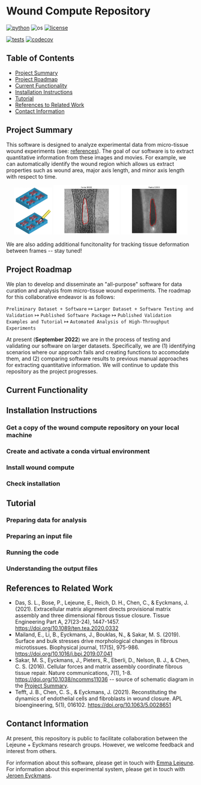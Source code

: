 # Wound Compute Repository

[![python](https://img.shields.io/badge/python-3.9-blue.svg)](https://www.python.org/)
![os](https://img.shields.io/badge/os-ubuntu%20|%20macos%20|%20windows-blue.svg)
[![license](https://img.shields.io/badge/license-MIT-green.svg)](https://github.com/sandialabs/sibl#license)

[![tests](https://github.com/elejeune11/woundcompute/workflows/tests/badge.svg)](https://github.com/elejeune11/woundcompute/actions) [![codecov](https://codecov.io/gh/elejeune11/woundcompute/branch/main/graph/badge.svg?token=EVCCPWCUE7)](https://codecov.io/gh/elejeune11/woundcompute)


## Table of Contents
* [Project Summary](#summary)
* [Project Roadmap](#roadmap)
* [Current Functionality](#functionality)
* [Installation Instructions](#install)
* [Tutorial](#tutorial)
* [References to Related Work](#references)
* [Contact Information](#contact)


## Project Summary <a name="summary"></a>

This software is designed to analyze experimental data from micro-tissue wound experiments (see: [references](#references)). The goal of our software is to extract quantitative information from these images and movies. For example, we can automatically identify the wound region which allows us extract properties such as wound area, major axis length, and minor axis length with respect to time.

<p align = "center">
<img alt="schematic of experimental system" src="tutorials/figs/schematic.png" width="20%" />
<img alt="brightfield with contour" src="tutorials/figs/brightfield_contour.gif" width="35%" />
<img alt="fluorescent with contour" src="tutorials/figs/fluorescent_contour.gif" width="35%" />
</p>

We are also adding additional funcitonality for tracking tissue deformation between frames -- stay tuned!

## Project Roadmap <a name="roadmap"></a>

We plan to develop and disseminate an "all-purpose" software for data curation and analysis from micro-tissue wound experiments. The roadmap for this collaborative endeavor is as follows:

`Preliminary Dataset + Software` $\mapsto$ `Larger Dataset + Software Testing and Validation` $\mapsto$ `Published Software Package` $\mapsto$ `Published Validation Examples and Tutorial` $\mapsto$ `Automated Analysis of High-Throughput Experiments`

At present (**September 2022**) we are in the process of testing and validating our software on larger datasets. Specifically, we are (1) identifying scenarios where our approach fails and creating functions to accomodate them, and (2) comparing software results to previous manual approaches for extracting quantitative information. We will continue to update this repository as the project progresses.

## Current Functionality <a name="functionality"></a>


## Installation Instructions <a name="install"></a>

### Get a copy of the wound compute repository on your local machine

### Create and activate a conda virtual environment


### Install wound compute


### Check installation


## Tutorial <a name="tutorial"></a>

### Preparing data for analysis

### Preparing an input file

### Running the code

### Understanding the output files

## References to Related Work <a name="references"></a>
* Das, S. L., Bose, P., Lejeune, E., Reich, D. H., Chen, C., & Eyckmans, J. (2021). Extracellular matrix alignment directs provisional matrix assembly and three dimensional fibrous tissue closure. Tissue Engineering Part A, 27(23-24), 1447-1457. https://doi.org/10.1089/ten.tea.2020.0332
* Mailand, E., Li, B., Eyckmans, J., Bouklas, N., & Sakar, M. S. (2019). Surface and bulk stresses drive morphological changes in fibrous microtissues. Biophysical journal, 117(5), 975-986. https://doi.org/10.1016/j.bpj.2019.07.041
* Sakar, M. S., Eyckmans, J., Pieters, R., Eberli, D., Nelson, B. J., & Chen, C. S. (2016). Cellular forces and matrix assembly coordinate fibrous tissue repair. Nature communications, 7(1), 1-8. https://doi.org/10.1038/ncomms11036 -- source of schematic diagram in the [Project Summary](#summary).
* Tefft, J. B., Chen, C. S., & Eyckmans, J. (2021). Reconstituting the dynamics of endothelial cells and fibroblasts in wound closure. APL bioengineering, 5(1), 016102. https://doi.org/10.1063/5.0028651


## Contanct Information <a name="contact"></a>

At present, this repository is public to facilitate collaboration between the Lejeune + Eyckmans research groups. However, we welcome feedback and interest from others.

For information about this software, please get in touch with [Emma Lejeune](https://www.bu.edu/eng/profile/emma-lejeune/). For information about this experimental system, please get in touch with [Jeroen Eyckmans](https://www.bu.edu/eng/profile/jeroen-eyckmans-phd/).